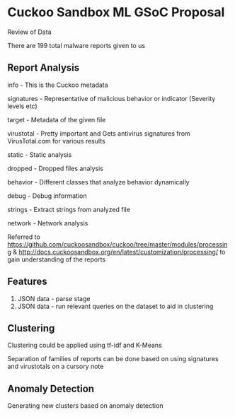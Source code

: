 # Cuckoo Sandbox ML GSoC Proposal

Review of Data

There are 199 total malware reports given to us

## Report Analysis

info - This is the Cuckoo metadata

signatures - Representative of malicious behavior or indicator (Severity levels etc)

target - Metadata of the given file

virustotal - Pretty important and Gets antivirus signatures from VirusTotal.com for various results

static - Static analysis

dropped - Dropped files analysis

behavior - Different classes that analyze behavior dynamically

debug - Debug information

strings - Extract strings from analyzed file

network - Network analysis

Referred to https://github.com/cuckoosandbox/cuckoo/tree/master/modules/processing & http://docs.cuckoosandbox.org/en/latest/customization/processing/ to gain understanding of the reports

## Features

1. JSON data - parse stage
2. JSON data - run relevant queries on the dataset to aid in clustering

## Clustering 

Clustering could be applied using tf-idf and K-Means

Separation of families of reports can be done based on using signatures and virustotals on a cursory note


## Anomaly Detection

Generating new clusters based on anomaly detection



